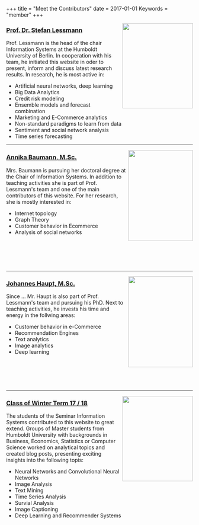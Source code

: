 +++
title = "Meet the Contributors"
date = 2017-01-01
Keywords = "member"
+++

[<img align="right" width="190" height="230" src="/blog/img/team/lessmannSchmal.png">](https://wisample.github.io/blog/member/lessmann/)



### [Prof. Dr. Stefan Lessmann](https://wisample.github.io/blog/member/lessmann/)

Prof. Lessmann is the head of the chair Information Systems at the Humboldt University of Berlin.
In cooperation with his team, he initiated this website in oder to present, inform and discuss latest research results.
In research, he is most active in:

- Artificial neural networks, deep learning
- Big Data Analytics
- Credit risk modeling
- Ensemble models and forecast combination
- Marketing and E-Commerce analytics
- Non-standard paradigms to learn from data
- Sentiment and social network analysis
- Time series forecasting



------

[<img align="right" width="174" height="245" src="/blog/img/team/baumann.jpeg">](https://wisample.github.io/blog/member/baumann/)


### [Annika Baumann, M.Sc.](https://wisample.github.io/blog/member/baumann/)

Mrs. Baumann is pursuing her doctoral degree at the Chair of Information Systems. In addition to teaching activities
she is  part of Prof. Lessmann's team and one of the main contributors of this website. For her research, she is mostly interested in:

- Internet topology
- Graph Theory
- Customer behavior in Ecommerce
- Analysis of social networks

<br />
<br />
<br />
<br />

-----
[<img align="right" width="174" height="245" src="/blog/img/team/haupt.jpg">](https://wisample.github.io/blog/member/haupt/)

### [Johannes Haupt, M.Sc.](https://wisample.github.io/blog/member/haupt/)

Since ... Mr. Haupt is also part of Prof. Lessmann's team and pursuing his PhD. Next to teaching activities,
he invests his time and energy in the follwing areas:

- Customer behavior in e-Commerce
- Recommendation Engines
- Text analytics
- Image analytics
- Deep learning

<br />
<br />
<br />
<br />


-----

[<img align="right" width="190" height="230" src="/blog/img/team/class1718draft.jpg">](https://wisample.github.io/blog/member/class1718/)


### [Class of Winter Term 17 / 18](https://wisample.github.io/blog/member/class1718/)

The students of the Seminar Information Systems contributed to this website to great extend. Groups of Master students from Humboldt University with backgrounds
in Business, Economics, Statistics or Computer Science worked on analytical topics and created blog posts, presenting exciting insights into the following topis:

- Neural Networks and Convolutional Neural Networks
- Image Analysis
- Text Mining
- Time Series Analysis
- Survial Analysis
- Image Captioning
- Deep Learning and Recommender Systems


<br />
<br />
